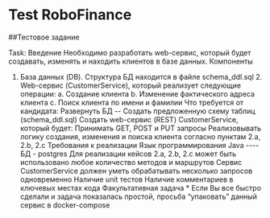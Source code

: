 # Test RoboFinance

##Тестовое задание

Task:
Введение 
Необходимо  разработать  web-сервис,  который  будет  создавать,  изменять  и  находить клиентов  в  базе  данных. 
Компоненты 
1. База  данных  (DB).  Структура  БД  находится  в  файле  schema_ddl.sql 2. Web-сервис  (CustomerService),  который  реализует  следующие  операции: a. Создание  клиента b. Изменение  фактического  адреса  клиента c. Поиск  клиента  по  имени  и  фамилии Что  требуется  от  кандидата: Развернуть  БД -- Создать  предложенную  схему  таблиц  (schema_ddl.sql) Создать  web-сервис  (REST)  CustomerService,  который  будет: Принимать  GET,  POST  и  PUT  запросы Реализовывать  логику  создания,  изменения  и  поиска  клиента  согласно пунктам  2.a,  2.b,  2.c Требования  к  реализации   Язык  программирования  Java ----БД  -  postgres Для  реализации  кейсов  2.a,  2.b,  2.c  может  быть  использовано  любое количество  методов  и  маршрутов Сервис  CustomerService  должен  уметь  обрабатывать  несколько  запросов одновременно Наличие  unit  тестов Наличие  комментариев  в  ключевых  местах  кода Факультативная  задача  * Если  Вы  все  быстро  сделали  и  задача  показалась  простой,  просьба  “упаковать” данный  сервис  в  docker-compose   




